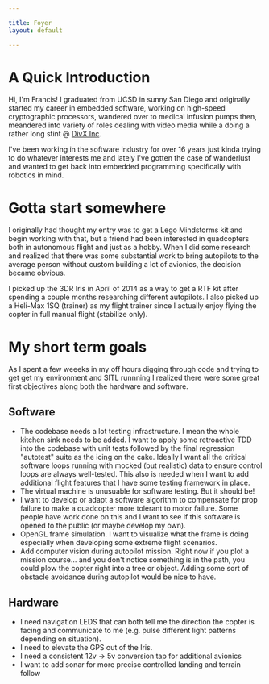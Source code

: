 ```yaml
---

title: Foyer
layout: default

---
```


# A Quick Introduction

Hi, I'm Francis!  I graduated from UCSD in sunny San Diego and originally started my career in embedded software, working on high-speed cryptographic processors, wandered over to medical infusion pumps then, meandered into variety of roles dealing with video media while a doing a rather long stint @ [DivX Inc](http://www.divx.com).

I've been working in the software industry for over 16 years just kinda trying to do whatever interests me and lately I've gotten the case of wanderlust and wanted to get back into embedded programming specifically with robotics in mind.

# Gotta start somewhere

I originally had thought my entry was to get a Lego Mindstorms kit and begin working with that, but a friend had been interested in quadcopters both in autonomous flight and just as a hobby.  When I did some research and realized that there was some substantial work to bring autopilots to the average person without custom building a lot of avionics, the decision became obvious.

I picked up the 3DR Iris in April of 2014 as a way to get a RTF kit after spending a couple months researching different autopilots. I also picked up a Heli-Max 1SQ (trainer) as my flight trainer since I actually enjoy flying the copter in full manual flight (stabilize only).

# My short term goals

As I spent a few weeeks in my off hours digging through code and trying to get get my environment and SITL runnning I realized there were some great first objectives along both the hardware and software.

## Software

*  The codebase needs a lot testing infrastructure.  I mean the whole kitchen sink needs to be added.  I want to apply some retroactive TDD into the codebase with unit tests followed by the final regression "autotest" suite as the icing on the cake.  Ideally I want all the critical software loops running with mocked (but realistic) data to ensure control loops are always well-tested.  This also is needed when I want to add additional flight features that I have some testing framework in place.
*  The virtual machine is unusuable for software testing.  But it should be!
*  I want to develop or adapt a software algorithm to compensate for prop failure to make a quadcopter more tolerant to motor failure.  Some people have work done on this and I want to see if this software is opened to the public (or maybe develop my own).
*  OpenGL frame simulation.  I want to visualize what the frame is doing especially when developing some extreme flight scenarios.
*  Add computer vision during autopilot mission.  Right now if you plot a mission course... and you don't notice something is in the path, you could plow the copter right into a tree or object.  Adding some sort of obstacle avoidance during autopilot would be nice to have.

## Hardware

* I need navigation LEDS that can both tell me the direction the copter is facing and communicate to me (e.g. pulse different light patterns depending on situation).
* I need to elevate the GPS out of the Iris.
* I need a consistent 12v -> 5v conversion tap for additional avionics
* I want to add sonar for more precise controlled landing and terrain follow
